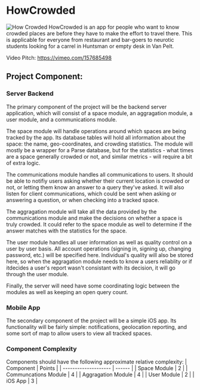# HowCrowded

![How Crowded](HowCrowded.png)
HowCrowded is an app for people who want to know crowded places are before they
have to make the effort to travel there. This is applicable for everyone from 
restaurant and bar-goers to neurotic students looking for a carrel in Huntsman 
or empty desk in Van Pelt.

Video Pitch:	https://vimeo.com/157685498

## Project Component:

### Server Backend

The primary component of the project will be the backend server application,
which will consist of a space module, an aggragation module, a user module, and
a communications module.

The space module will handle operations around which spaces are being tracked
by the app. Its database tables will hold all information about the space: the
name, geo-coordinates, and crowding statistics. The module will mostly be
a wrapper for a Parse database, but for the statistics - what times are a space
generally crowded or not, and similar metrics - will require a bit of extra
logic.

The communications module handles all communications to users. It should be
able to notifiy users asking whether their current location is crowded or not,
or letting them know an answer to a query they've asked. It will also listen
for client communications, which could be sent when asking or answering
a question, or when checking into a tracked space.  

The aggragation module will take all the data provided by the communications
module and make the decisions on whether a space is truly crowded. It could
refer to the space module as well to determine if the answer matches with the
statistics for the space.

The user module handles all user information as well as quality control on
a user by user basis. All account operations (signing in, signing up, changing
password, etc.) will be specified here. Individual's quality will also be
stored here, so when the aggragation module needs to know a users reliablity or
if itdecides a user's report wasn't consistant with its decision, it will go
through the user module.

Finally, the server will need have some coordinating logic between the modules
as well as keeping an open query count. 

### Mobile App

The secondary component of the project will be a simple iOS app. Its
functionality will be fairly simple: notifications, geolocation reporting, and
some sort of map to allow users to view all tracked spaces.


### Component Complexity

Components should have the following approximate relative complexity:
| Component            | Points |
| -------------------- | ------ |
| Space Module         | 2      |
| Communcations Module | 4      |
| Aggragation Module   | 4      |
| User Module          | 2      |
| iOS App              | 3      |

